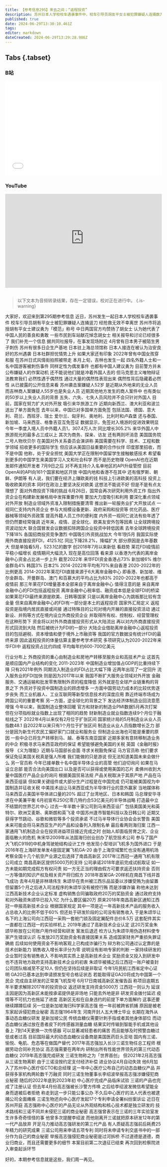 ```yaml
---
title: 【参考信息295】来去之间；“返程投资”
description: 苏州日本人学校校车遇袭事件中，校车引导员胡友平女士被犯罪嫌疑人连捅数刀，不幸离世，苏州拟追授她“见义勇为模范”。中日官方均赞扬胡女士代表中国人民的善良和勇敢。一些市民到车站献花悼念。国家努力扩大开放，吸引外国人来华旅游工作，加大吸引外资，但挑战也在加大。外商在华投资重心由制造业和房地产转移至服务业和高技术产业。制造业从业人员指数增长乏力，既因为新生代农民工偏好“家门口”和服务业，也因为制造业出海。
published: true
date: 2024-06-29T13:30:10.461Z
tags: 
editor: markdown
dateCreated: 2024-06-29T13:29:28.986Z
---
```


## Tabs {.tabset}
### B站
<div style="position: relative; padding: 30% 45%;">
<iframe style="position: absolute; width: 100%; height: 100%; left: 0; top: 0;" src="//player.bilibili.com/player.html?&bvid=BV1vf421B7ZX&page=1&as_wide=1&high_quality=1&danmaku=1&autoplay=0" scrolling="no" border="0" frameborder="no" framespacing="0" allowfullscreen="true"></iframe>
</div>

### YouTube
<div style="position: relative; padding: 30% 45%;">
<iframe style="position: absolute; top: 0; left: 0; width: 100%; height: 100%;" src="https://www.youtube-nocookie.com/embed/YouTubeVID" title="YouTube video player" frameborder="0" allow="accelerometer; autoplay; clipboard-write; encrypted-media; gyroscope; picture-in-picture" allowfullscreen></iframe>
</div>

## 

> 以下文本为音频转录结果，存在一定错误，校对正在进行中。
{.is-warning}

大家好，欢迎来到第295期参考信息
近日，苏州发生一起日本人学校校车遇袭事件
校车引导员胡有平女士被犯罪嫌疑人连捅竖刀
经抢救无效不幸离世
苏州市将追授胡有平女士建议勇为「模范」称号
中日两国官方均赞扬了胡女士
认为她代表了中国人民的善良和勇敢
一些市民到车站献花悼念胡女士
相关报导和讨论已经很多了
我们补充一个信息
据共同社报导，在事发现场附近
4月曾有日本男子被陌生男子刺伤
苏州有很多日企生产基地
日本驻上海总领馆称
日本人接连在被认为治安良好的苏州遇袭
日本社群担忧情势上升
如果大家还有印象
2022年曾有中国女孩穿和服
在苏州日式风情街拍照被带走
本月上旬，吉林也发生一起
四名外籍人士和一名中国游客被刺伤事件
同样定性为偶发事件
也都有中国人建议勇为
目前警方并未公布嫌疑人的作案动机
还不能说他们就是冲着外国人去的
但马克思主义唯物辩证法教育我们
必然性遇于偶然性
通过大量的偶然性表现出来
偶然性背后隐藏着必然性
从已披露的公开信息来看
苏州袭击案嫌疑人52岁
是近期从外地来的无业人员
而吉林商人案嫌疑人55岁也是失业人员
近期其他地方发生的商人案件中
也有类似的50岁以上失业人员的背景
五失、六失、七失人员风险并不会只针对外国人
目前，国家在努力扩大对外开放
吸引来华旅游工作
近期向新西兰、澳大利亚和波兰送出了单方面免签
去年以来，中国已对多国单方面免签
包括法国、德国、意大利、荷兰、西班牙、瑞士
爱尔兰、匈牙利、奥地利、比利时和卢森堡
还与泰国、新加坡、马来西亚、格鲁吉亚互免签证
数据显示，免签对入境游的促进效果明显
今年一季度入境人员中外籍人员1，307.4万人次
同比增长305.2%
来华外国人中旅游观光的最多占三成以上
其次为商务、探亲、访友
还有两则坏消息
美国国务院二号人物坎贝尔
在美国对外关系委员会演讲称
美国需要在科学、技术、工程和数学领域
招收更多的国际学生
但应该从美国日益重要的合作伙伴
印度那里招收，而不是中国
他称，处于安全担忧
美国大学正在限制中国留学生接触敏感技术
希望看到更多的中国学生来美国学习人文和社会科学
而不是历史物理
OpenAI也在近期发邮件通知开发者
7月9日之后
对不再支持介入名单地区的API升级管控
目前OpenAI的API向161个国家和地区开放
中国内地和香港不在其中
还有俄罗斯、朝鲜、伊朗等
有人说，我们要在经济上赚欧美的钱
科技上引进欧美的高科技
投资上吸收欧美的资本
同时在政治上要坚决反对欧美
这想法不能说不好
但是不是有点太理想了
面对外商投资下降的挑战
6月26日，国常会再次研究利用外资工作
指出外资企业在构建新发展格局中发挥重要作用
要加大力度吸引和利用
要深化重点领域对外开放
制造业领域外资准入限制措施要清零
推出新一轮服务业扩大开放试点
一视同仁支持内外资企业
参与大规模设备更新、政府采购和投资等
优化药品、医疗器械等领域外资政策
提高外籍人员工作的便利度
内外资一视同仁说法有些年透了
但仍然要经常强调
近年来，疫情、逆全球化、欧美友安外包等因素
让全球跨境投资波动加大
联合国冒发会议数据扣除跨国企业投资中转低因素
去年全球跨境投资下降18%
各国招商投资竞争激烈
中国吸引外资挑战加大
今年1到5月
我国实际使用外商直接投资FDI，4125.1亿
同比下降28.2%，降幅扩大
部分原因是去年基数大
但是单独看5月，523.1亿的数字
创2018年7月以来新低
看趋势
莱花FDI疫情前平稳小幅增长
疫情期间大幅流入
现在是高位回落
看来源
以香港为代表的离岸金融中心资金占比进一步上升
截至2022年
来华FDI资金香港占73%
新加坡6%
维尔金群岛4%
韩国3%
日本2%
2014-2022年平均有70%来自香港
2020-2022年的比例更高
2014-2022年莱花FDI直接来源于6大离岸金融中心
即香港、新加坡、维尔金群岛、开曼群岛、澳门
和百慕大的平均占比为83%
2020-2022年也都高于疫情前
那三年莱花FDI增量基本全部来自于离岸金融中心
值得注意的是
来自离岸金融中心的FDI包括返程投资
离岸金融中心税率低、融资成本低是全球FDI的桥梁
如果莱花FDI最终来源是欧美、日韩等国家
只是以离岸金融中心为跳板那比较有含金量
但来自离岸金融中心的FDI有一部分是本土的返程投资
国家外汇局定义
返程投资是指境内居民直接或间接
通过特殊目的公司对境内开展的直接投资活动
通过新设、并购等方式在境内设立外商投资企业
并取得所有权、控制权、经营管理权
在这种形势下
资金将以对外外商直接投资形式从大陆流出
再以对内外商直接投资形式回流到大陆
然后被统计为FDI的一部分
大陆企业借助离岸金融中心返程投资
目的包括避税、资本增值和便于境外上市融资等
我国的官方数据没有统计FDI的最终来源
因此返程投资的体量估算主要参考学术研究
多项研究认为2020-2022年来华FDI中
返程投资占比约四成
平均每年约600-700亿美元


行业分布上
外商投资的重心由制造业和房地产转移至服务业和高技术产业
这首先是顺应国内产业结构的变化
2011-2023年
中国制造业增加值占GDP的比重持续下降
只有2021年例外
同期流入制造业的FDI占比大幅下降
近两年出现了一定回升
流入服务业的FDI加快
则是因为2017年以来
我国不断扩大服务业领域对外开放
金融服务、交通运输和批发零售限制外资的程度降低
另外就是在全球产业链重构的背景之下
外资对于投资中国制造业的顾虑增多
一方面中国劳动力成本的比较优势逐步丧失
而工业机器人、工业互联网等新型信息技术的深度应用
靠近终端市场成为跨国公司的重要考察
另一方面，逆全球化的背景之下
发达经济体制造业回流意愿增强
今年以来，我国制造业整体回暖
官方和财新的制造业PMI数据5月再次打架
但在分项指标就业指数上出现了相同的趋势
财新制造业就业指数连续9个月位于融枯线之下
2022年4月以来仅有2月位于扩张区间
国家统计局的5月制造业从业人员指数48.1
自2022年以来只有1个月位于扩张区间
制造业从业人员指数增长乏力
部分是因为新生代农民工偏好家门口就业和服务业
但制造业出海也可能是重要的原因
一些中企已将生产转移到马、越、泰等东南亚国家
近期多家有意转移制造业务的中企
积极寻求马来西亚政府的保证
希望能够避免美国的关税
英国《金融时报》报导
《义为理能》近期与马国部长会面
寻求关税豁免保证
马方官员称
他们要求保证免征美国关税真是强人所难
我们能做的只是游说
但无法知道美国未来会做什么
另一官员称
今年已接单数十名中国半导体企业的高管
他们迫切询问
如果在马设立总部
能否合法向美国出口
以及是否可以获得或使用美国的芯片
柔佛州收到大量中国医疗产品企业的询问
根据美国贸易法规
产品关税取决于其原产地
产品在马来西亚组装
但如果关键组件或大部分生产过程是在中国完成
仍可能被美国视为中国制造并征收关税
中美技术战让马来西亚成为半导体行业的意外赢家
当地媒体称
马来西亚占美国半导体进口量的20%
超过了台湾地区、日本和韩国
马总理安华寻求在中美兼平衡
6月初宣布250亿零几特约合53亿美元的半导体战略
打造最中立不结盟的世界芯片中心
过去一年半数十家公司到马来西亚设厂
包括美国美光和英特尔、欧洲艾麦斯、奥斯朗和英飞凌
中国苏州逢市智能科技以及日韩公司
近期又获得字节跳动、谷歌和微软等多个投资承诺
不过马半导体行业协会会长警告
美国未来可能会将马来西亚生产的产品和设备列入限制名单
最后看两则海归案
江西一家通用飞机制造企业在投资进益项目接近完成之时
创始人却面临劳育之灾、企业面临散火的危机
朱宋华2009年从法国海归创业创办了航空技术公司
参与了国产大飞机C919的中机身驾驶舱结构设计工作
他发现小型培训飞机多为国外进口
于是2016年在上海研发单发4座固定翼飞机GA-20
由于上海空域繁忙也没有通用机场
考察全国十几个航空产业源之后选择了南昌高新区
2017年江西冠一通用飞机有限公司成立
南昌高新区提供5000万的支持
公司承诺2018年底前完成试航取证
如一方未能如期完成假方有权问责
如一方无正当的理由假方可要求返还扶持资金
否则一方等值的知识产权及相关资产将归假方
2018年首架GA-20样机在南昌下线并首飞成功
去年4月是非林靖伟生
朱颂华在贵州被江西乐品监委以涉嫌受贿为由留置
但留置5个月之后进入司法程序的朱颂华没有被控行贿
而是涉嫌诈骗
称他未达到江西高新技术企业认定标准
虚构销售合同骗取政府20万的奖励资金
通过政府支持和对外融资朱颂华已投入1亿
为什么要区偏20万
原来2018年南昌高新区通知江西冠一申报高新技术企业
根据国家规定
其中一项是近一年高新技术产品的服务收入占总收入的比例不低于60%
但还处于研发阶段的公司没有销售收入
于是朱颂华让名下的上海公司向江西冠一采购一套舱门锁及固定翼配件总价8.5万
这套配件其实一直都在江西冠一的实验样机上
2019年通过了高新技术企业认定
这20万奖金朱颂华称放在公司账户用作经营和研发
案发后退还
检方认为朱颂华用伪造材料使专家产生错误认识
与发放20万奖励资金有直接因果关系
造成国家财务严重损失罪证确凿
后续如何使用资金不影响客观上已构成诈骗行为
辩方称公司通过认定靠的是技术创新能力
销售收入增长率评分为零
说明没有影响专家的判断
一家持续研发的企业暂时没有销售收入
不影响其实质上是高新技术企业
奖励资金又投入到研发中
也不违背地方政府支持高新技术企业的初衷
朱颂华被捕之后江西冠一账户被查封
公司团队缩减至不足10人
但仍在坚持后续是非取证
今年1月民航江西省定中心证明
GA20已基本达到申请颁发型号合格证状态
若能取得证GA20将成为中国第一个民企
完成自主研发的正常类飞机型号
6月17日南城高新区发催告函
称项目逾期五年半要求解除2017年的投资协议
返还研发支持资金5000万
江西冠一则认为
延误主因是因为高新区未能按承诺提供是非场地
只能去外地是非
研发资金拨付延迟
疫情等不可抗力也拖延了进度
高新区无权在自身违约的前提下单方面解约
这事还要继续蹲蹲后续
另一位是新加坡海归科学家高志强
他一年前被跨省抓捕
原因是被老东家起诉侵犯商业秘密
高志强1964年生
河南开封人五大博士毕业
长期在海外从事动态血糖仪研发
是新加坡公民
传统血糖仪需要针刺手指或者其他身体部位
而动态血糖仪通过放在患者皮下的传感器测量血糖
结果实时传输到智能手机或其他设备上
7到14天更换一次传感器
可以显著减轻患者的痛苦
而且能够及时预警血糖过低或者过高
目前国际最大的动态血糖仪设备商是美国医药巨头亚培
国内有三诺、愉悦、龟肌、危态等在做国产替代
2017年高志强加入长沙三诺生物任总工程师
根据劳动合同补充协议
高志强需要在两年内
研制出所有性能世界领先的第三代动态血糖仪
2019年高志强完成研发
三诺生物称之为「世界首创」
但2021年2月高志强从三诺生物离职
由于三诺没按约定支付经济补偿
进业协议4月自动失效
他6月加入了苏州中心医疗任CTO和总经理
这一年中心医疗公布自己的动态血糖仪产品
并获得多家机构两轮数千万融资
同时三诺生物董事长李绍波举报高志强涉嫌侵犯商业秘密
随后的2022年底到2023年初
中心医疗完成产品临床试验
三诺的产品也完成了注册认证
但去年4月份高志强被长沙警方传唤
之后给李绍波发微信希望能全身而退被后者拒绝
称走到这一步只能公事公办
不久后中心医疗的法人代表也被逮捕公司全面瘫痪
三诺生物还向中心医疗发起17个专利申请全署纠纷案诉讼
近日在苏州开庭
高志强称中心医疗的产品无论从外观结构和核心技术都是独立研发的
技术路线和三诺不同并未侵犯三诺的商业秘密
高志强曾表示在三诺的三年实验室发生许多奇奇怪怪的事
他曾多次提醒李绍波
而他刚离开三诺就把原本研发12年的第一代产品放弃
开足马力推动高志强研发的第三代产品
有人质疑高志强前后耗费25年精力的研究成果
三诺公司用来申请五项专利
同时将未申请专利交底书中的一部分作为自己的商业秘密
举报高志强侵犯商业秘密是过河拆桥
不过道德是道德，商业归商业，而且还需要更多的细节
本案目前第二次退征已结束
再次回到检察院进入审查起诉环节

好的，本期参考信息就是这些，我们周一再见。
